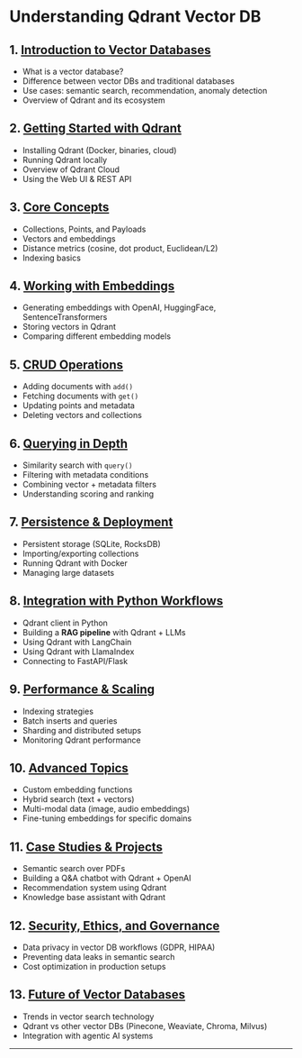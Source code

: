 # **Understanding Qdrant Vector DB**

## 1. [**Introduction to Vector Databases**](#)

* What is a vector database?
* Difference between vector DBs and traditional databases
* Use cases: semantic search, recommendation, anomaly detection
* Overview of Qdrant and its ecosystem

## 2. [**Getting Started with Qdrant**](#)

* Installing Qdrant (Docker, binaries, cloud)
* Running Qdrant locally
* Overview of Qdrant Cloud
* Using the Web UI & REST API

## 3. [**Core Concepts**](#)

* Collections, Points, and Payloads
* Vectors and embeddings
* Distance metrics (cosine, dot product, Euclidean/L2)
* Indexing basics

## 4. [**Working with Embeddings**](#)

* Generating embeddings with OpenAI, HuggingFace, SentenceTransformers
* Storing vectors in Qdrant
* Comparing different embedding models

## 5. [**CRUD Operations**](#)

* Adding documents with `add()`
* Fetching documents with `get()`
* Updating points and metadata
* Deleting vectors and collections

## 6. [**Querying in Depth**](#)

* Similarity search with `query()`
* Filtering with metadata conditions
* Combining vector + metadata filters
* Understanding scoring and ranking

## 7. [**Persistence & Deployment**](#)

* Persistent storage (SQLite, RocksDB)
* Importing/exporting collections
* Running Qdrant with Docker
* Managing large datasets

## 8. [**Integration with Python Workflows**](#)

* Qdrant client in Python
* Building a **RAG pipeline** with Qdrant + LLMs
* Using Qdrant with LangChain
* Using Qdrant with LlamaIndex
* Connecting to FastAPI/Flask

## 9. [**Performance & Scaling**](#)

* Indexing strategies
* Batch inserts and queries
* Sharding and distributed setups
* Monitoring Qdrant performance

## 10. [**Advanced Topics**](#)

* Custom embedding functions
* Hybrid search (text + vectors)
* Multi-modal data (image, audio embeddings)
* Fine-tuning embeddings for specific domains

## 11. [**Case Studies & Projects**](#)

* Semantic search over PDFs
* Building a Q\&A chatbot with Qdrant + OpenAI
* Recommendation system using Qdrant
* Knowledge base assistant with Qdrant

## 12. [**Security, Ethics, and Governance**](#)

* Data privacy in vector DB workflows (GDPR, HIPAA)
* Preventing data leaks in semantic search
* Cost optimization in production setups

## 13. [**Future of Vector Databases**](#)

* Trends in vector search technology
* Qdrant vs other vector DBs (Pinecone, Weaviate, Chroma, Milvus)
* Integration with agentic AI systems

---
